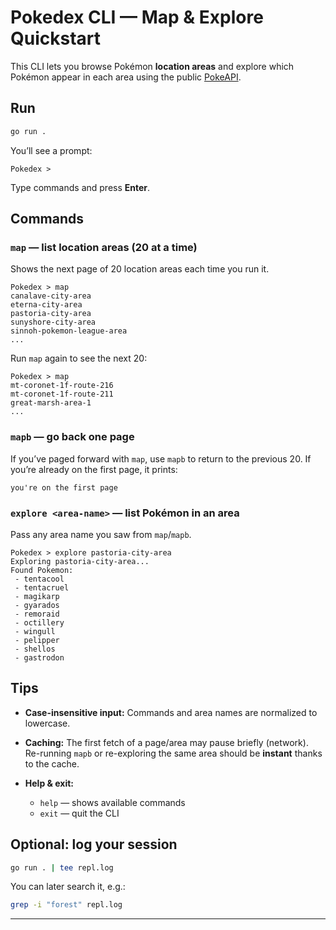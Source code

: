 # Pokedex CLI — Map & Explore Quickstart

This CLI lets you browse Pokémon **location areas** and explore which Pokémon appear in each area using the public [PokeAPI](https://pokeapi.co/).

## Run

```bash
go run .
```

You’ll see a prompt:

```
Pokedex >
```

Type commands and press **Enter**.

## Commands

### `map` — list location areas (20 at a time)

Shows the next page of 20 location areas each time you run it.

```text
Pokedex > map
canalave-city-area
eterna-city-area
pastoria-city-area
sunyshore-city-area
sinnoh-pokemon-league-area
...
```

Run `map` again to see the next 20:

```text
Pokedex > map
mt-coronet-1f-route-216
mt-coronet-1f-route-211
great-marsh-area-1
...
```

### `mapb` — go back one page

If you’ve paged forward with `map`, use `mapb` to return to the previous 20.
If you’re already on the first page, it prints:

```
you're on the first page
```

### `explore <area-name>` — list Pokémon in an area

Pass any area name you saw from `map`/`mapb`.

```text
Pokedex > explore pastoria-city-area
Exploring pastoria-city-area...
Found Pokemon:
 - tentacool
 - tentacruel
 - magikarp
 - gyarados
 - remoraid
 - octillery
 - wingull
 - pelipper
 - shellos
 - gastrodon
```

## Tips

* **Case-insensitive input:** Commands and area names are normalized to lowercase.
* **Caching:** The first fetch of a page/area may pause briefly (network). Re-running `mapb` or re-exploring the same area should be **instant** thanks to the cache.
* **Help & exit:**

  * `help` — shows available commands
  * `exit` — quit the CLI

## Optional: log your session

```bash
go run . | tee repl.log
```

You can later search it, e.g.:

```bash
grep -i "forest" repl.log
```

---

